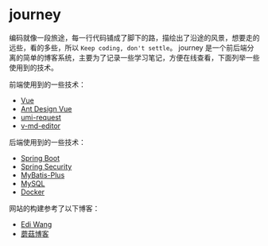 # journey

编码就像一段旅途，每一行代码铺成了脚下的路，描绘出了沿途的风景，想要走的远些，看的多些，所以 `Keep coding, don't settle`。
journey 是一个前后端分离的简单的博客系统，主要为了记录一些学习笔记，方便在线查看，下面列举一些使用到的技术。

前端使用到的一些技术：

- [Vue](https://cn.vuejs.org/index.html)
- [Ant Design Vue](https://2x.antdv.com/docs/vue/introduce-cn/)
- [umi-request](https://github.com/umijs/umi-request)
- [v-md-editor](https://ckang1229.gitee.io/vue-markdown-editor/zh/)

后端使用到的一些技术：

- [Spring Boot](https://spring.io/projects/spring-boot)
- [Spring Security](https://spring.io/projects/spring-security)
- [MyBatis-Plus](https://baomidou.com/)
- [MySQL](https://www.mysql.com/cn/)
- [Docker](https://www.docker.com/)

网站的构建参考了以下博客：

- [Edi Wang](https://edi.wang/)
- [蘑菇博客](http://mogu-go.com/#/)


